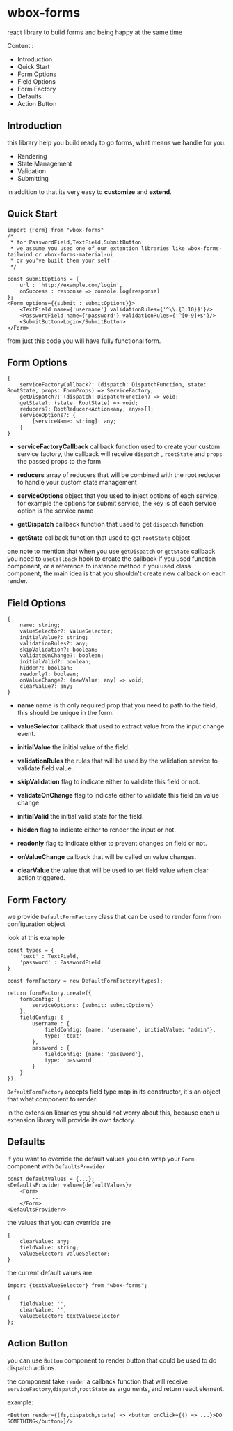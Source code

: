 # wbox-forms

react library to build forms and being happy at the same time

Content :

- Introduction
- Quick Start
- Form Options
- Field Options
- Form Factory
- Defaults
- Action Button


## Introduction

this library help you build ready to go forms, what means we handle for you:

- Rendering
- State Management
- Validation
- Submitting

in addition to that its very easy to **customize** and **extend**.

## Quick Start

    import {Form} from "wbox-forms"
    /*
     * for PasswordField,TextField,SubmitButton 
     * we assume you used one of our extention libraries like wbox-forms-tailwind or wbox-forms-material-ui
     * or you've built them your self
     */

    const submitOptions = {
        url : 'http://example.com/login',
        onSuccess : response => console.log(response) 
    };
    <Form options={{submit : submitOptions}}>
        <TextField name={'username'} validationRules={'^\\.{3:10}$'}/>
        <PasswordField name={'password'} validationRules={'^[0-9]+$'}/>
        <SubmitButton>Login</SubmitButton>
    </Form>

from just this code you will have fully functional form.

## Form Options

    {
        serviceFactoryCallback?: (dispatch: DispatchFunction, state: RootState, props: FormProps) => ServiceFactory;
        getDispatch?: (dispatch: DispatchFunction) => void;
        getState?: (state: RootState) => void;
        reducers?: RootReducer<Action<any, any>>[];
        serviceOptions?: {
            [serviceName: string]: any;
        }
    }

* **serviceFactoryCallback** callback function used to create your custom service factory, the callback will
  receive `dispatch` , `rootState` and `props` the passed props to the form


* **reducers** array of reducers that will be combined with the root reducer to handle your custom state management


* **serviceOptions** object that you used to inject options of each service, for example the options for submit service,
  the key is of each service option is the service name


* **getDispatch** callback function that used to get `dispatch` function


* **getState** callback function that used to get `rootState` object

one note to mention that when you use `getDispatch` or `getState` callback you need to `useCallback` hook to create the
callback if you used function component, or a reference to instance method if you used class component, the main idea is
that you shouldn't create new callback on each render.

## Field Options

    {
        name: string;
        valueSelector?: ValueSelector;
        initialValue?: string;
        validationRules?: any;
        skipValidation?: boolean;
        validateOnChange?: boolean;
        initialValid?: boolean;
        hidden?: boolean;
        readonly?: boolean;
        onValueChange?: (newValue: any) => void;
        clearValue?: any;
    }

* **name** name is th only required prop that you need to path to the field, this should be unique in the form.


* **valueSelector** callback that used to extract value from the input change event.


* **initialValue** the initial value of the field.


* **validationRules** the rules that will be used by the validation service to validate field value.


* **skipValidation** flag to indicate either to validate this field or not.


* **validateOnChange** flag to indicate either to validate this field on value change.


* **initialValid** the initial valid state for the field.


* **hidden** flag to indicate either to render the input or not.


* **readonly** flag to indicate either to prevent changes on field or not.


* **onValueChange** callback that will be called on value changes.


* **clearValue** the value that will be used to set field value when clear action triggered.

## Form Factory

we provide `DefaultFormFactory` class that can be used to render form from configuration object

look at this example

    const types = {
        'text' : TextField,
        'password' : PasswordField
    }

    const formFactory = new DefaultFormFactory(types);

    return formFactory.create({
        formConfig: {
            serviceOptions: {submit: submitOptions}
        },
        fieldConfig: {
            username : {
                fieldConfig: {name: 'username', initialValue: 'admin'},
                type: 'text'
            },
            password : {
                fieldConfig: {name: 'password'},
                type: 'password'
            }
        }
    });

`DefaultFormFactory` accepts field type map in its constructor, it's an object that what component to render.

in the extension libraries you should not worry about this, because each ui extension library will provide its own
factory.

## Defaults

if you want to override the default values you can wrap your `Form` component with `DefaultsProvider`

    const defaultValues = {...};
    <DefaultsProvider value={defaultValues}>
        <Form>
            ...
        </Form>
    <DefaultsProvider/>

the values that you can override are

    {
        clearValue: any;
        fieldValue: string;
        valueSelector: ValueSelector;
    }

the current default values are

    import {textValueSelector} from "wbox-forms";
    
    {
        fieldValue: '',
        clearValue: '',
        valueSelector: textValueSelector
    };


## Action Button

you can use `Button` component to render button that could be used to do dispatch actions.


the component take `render` a callback function that will receive `serviceFactory`,`dispatch`,`rootState` as arguments,
and return react element.

example:

    <Button render={(fs,dispatch,state) => <button onClick={() => ...}>DO SOMETHING</button>}/>


